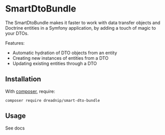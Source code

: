SmartDtoBundle
===============

The SmartDtoBundle makes it faster to work with data transfer objects and Doctrine entities in a Symfony application, by adding a touch of magic to your DTOs. 

Features:
* Automatic hydration of DTO objects from an entity
* Creating new instances of entities from a DTO
* Updating existing entities through a DTO

Installation
------------

With [composer](https://getcomposer.org), require:

`composer require dreadnip/smart-dto-bundle`

Usage
-----

See docs